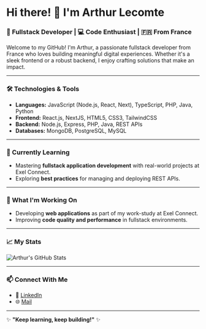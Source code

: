 # Hi there! 👋 I'm Arthur Lecomte

### 🚀 Fullstack Developer | 💻 Code Enthusiast | 🇫🇷 From France

Welcome to my GitHub! I'm Arthur, a passionate fullstack developer from France who loves building meaningful digital experiences. Whether it's a sleek frontend or a robust backend, I enjoy crafting solutions that make an impact.

---

### 🛠️ Technologies & Tools
- **Languages:** JavaScript (Node.js, React, Next), TypeScript, PHP, Java, Python
- **Frontend:** React.js, NextJS, HTML5, CSS3, TailwindCSS
- **Backend:** Node.js, Express, PHP, Java, REST APIs
- **Databases:** MongoDB, PostgreSQL, MySQL

---

### 🌱 Currently Learning
- Mastering **fullstack application development** with real-world projects at Exel Connect.
- Exploring **best practices** for managing and deploying REST APIs.
---

### 🔭 What I'm Working On
- Developing  **web applications** as part of my work-study at Exel Connect.
- Improving **code quality and performance** in fullstack environments.

---

### 📈 My Stats

![Arthur's GitHub Stats](https://github-readme-stats.vercel.app/api?username=LovisCoding&show_icons=true&theme=radical)

---

### 📫 Connect With Me
- 💼 [LinkedIn](https://fr.linkedin.com/in/lecomte-arthur)
- 🌐 [Mail](mailto:arthurlecomtefr@gmail.com)

---

✨ **"Keep learning, keep building!"** ✨

